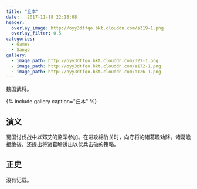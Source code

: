 ```yaml
---
title: "丘本"
date:   2017-11-18 22:18:08
header:
  overlay_image: http://oyy3dtfqo.bkt.clouddn.com/s319-1.png
  overlay_filter: 0.5
categories:
  - Games
  - Sango
gallery:
  - image_path: http://oyy3dtfqo.bkt.clouddn.com/327-1.png
  - image_path: http://oyy3dtfqo.bkt.clouddn.com/a172-1.png
  - image_path: http://oyy3dtfqo.bkt.clouddn.com/a126-1.png
---
```


魏国武将。

{% include gallery caption="丘本" %}

## 演义

蜀国讨伐战中以邓艾的监军参加。在进攻棉竹关时，向守将的诸葛瞻劝降。诸葛瞻拒绝後，还提出将诸葛瞻诱出以伏兵击破的策略。

## 正史

没有记载。